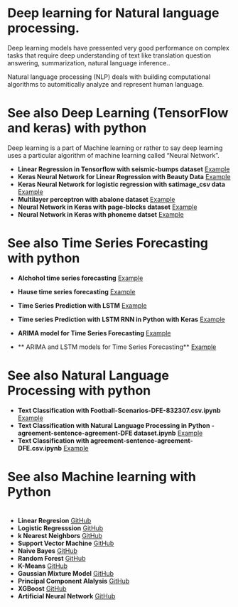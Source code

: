 # Deep learning for Natural language processing.

Deep learning models have pressented very good performance on complex tasks that require deep understanding of text like translation question answering, summarization, natural language inference..

Natural language processing (NLP) deals with building computational algorithms to automitically analyze and represent human language.



# See also Deep Learning (TensorFlow and keras) with python

Deep learning is a part of Machine learning or rather to say deep learning uses a particular algorithm of machine learning called “Neural Network”. 


*  **Linear Regression in Tensorflow with seismic-bumps dataset** [Example](https://github.com/pythonuzgit/elmurodov_tensorflow)
*  **Keras Neural Network for Linear Regression with Beauty Data** [Example](https://github.com/pythonuzgit/elmurodov_tensorflow/commit/3929085d0a8787635b4b2f79eb73a3a27f4b3e98)
*  **Keras Neural Network for logistic regression with satimage_csv data** [Example](https://github.com/pythonuzgit/elmurodov_tensorflow/blob/master/Keras%20Neural%20Network%20for%20logistic%20regression%20with%20satimage_csv%20data.ipynb)
*  **Multilayer perceptron with abalone dataset** [Example](https://github.com/pythonuzgit/elmurodov_tensorflow/blob/master/Multilayer%20perceptron%20with%20abalone%20dataset.ipynb)
*  **Neural Network in Keras with page-blocks dataset** [Example](https://github.com/pythonuzgit/elmurodov_tensorflow/blob/master/Neural%20Network%20in%20Keras%20with%20page-blocks%20dataset.ipynb)
*  **Neural Network in Keras with phoneme datset** [Example](https://github.com/pythonuzgit/elmurodov_tensorflow/blob/master/Neural%20Network%20in%20Keras%20with%20phoneme%20datset.ipynb)

# See also Time Series Forecasting with python

* **Alchohol time series forecasting** [Example](https://github.com/pythonuzgit/elmurodov_time-series-forecasting/blob/master/Alchohol%20time%20series%20forecasting.ipynb)

*  **Hause time series forecasting** [Example](https://github.com/pythonuzgit/elmurodov_time-series-forecasting/blob/master/Hause%20time%20series%20forecasting.ipynb)

*  **Time Series Prediction with LSTM** [Example](https://github.com/pythonuzgit/elmurodov_time-series-forecasting/blob/master/Time%20Series%20Prediction%20with%20LSTM%20.ipynb)

*  **Time series Prediction with LSTM RNN in Python with Keras** [Example](https://github.com/pythonuzgit/elmurodov_time-series-forecasting/blob/master/Time%20series%20Prediction%20with%20LSTM%20RNN%20in%20Python%20with%20Keras.ipynb)

*  **ARIMA model for Time Series Forecasting** [Example](https://github.com/pythonuzgit/elmurodov_time-series-forecasting/blob/master/ARIMA%20model%20for%20Time%20Series%20Forecasting.ipynb)

*  ** ARIMA and LSTM models for Time Series Forecasting** [Example](https://github.com/pythonuzgit/elmurodov_time-series-forecasting/blob/master/ARIMA%20and%20LSTM%20models%20for%20Time%20Series%20Forecasting.ipynb)




# See also Natural Language Processing with python


* **Text Classification with Football-Scenarios-DFE-832307.csv.ipynb** [Example](https://github.com/pythonuzgit/elmurodov_Natural-Language-Process/blob/master/Text%20Classification%20with%20Football-Scenarios-DFE-832307.csv.ipynb)
* **Text Classification with Natural Language Processing in Python - agreement-sentence-agreement-DFE dataset.ipynb** [Example](https://github.com/pythonuzgit/elmurodov_Natural-Language-Process/blob/master/Text%20Classification%20with%20Natural%20Language%20Processing%20in%20Python%20-%20agreement-sentence-agreement-DFE%20dataset.ipynb)
* **Text Classification with agreement-sentence-agreement-DFE.csv.ipynb** [Example](https://github.com/pythonuzgit/elmurodov_Natural-Language-Process/blob/master/Text%20Classification%20with%20agreement-sentence-agreement-DFE.csv.ipynb)



# See also   Machine learning with Python <h1>

*   **Linear Regresion**  [GitHub](https://github.com/pythonuzgit/elmurodov_linearregression)
*   **Logistic Regresssion** [GitHub](https://github.com/pythonuzgit/elmurodov_logisticRegression)
*   **k Nearest Neighbors** [GitHub](https://github.com/pythonuzgit/elmurodov_kNearestNeighbors) 
*   **Support Vector Machine** [GitHub](https://github.com/pythonuzgit/samuz/blob/master/Support%20Vector%20Machine%20with%20Linear%20separable%20dataset.ipynb)
*    **Naive Bayes** [GitHub](https://github.com/pythonuzgit/samuz/blob/master/Naive%20Bayes%20Classification.ipynb)
*    **Random Forest** [GitHub](https://github.com/pythonuzgit/elmurodov_RandomForest)
*   **K-Means** [GitHub](https://github.com/pythonuzgit/samuz/blob/master/K-Means%20Clusters%20with%20ipl.csv.ipynb)
*   **Gaussian Mixture Model** [GitHub](https://github.com/pythonuzgit/elmurodov_GaussianMixtureModel)    
*   **Principal Component Alalysis** [GitHub](https://github.com/pythonuzgit/elmurodov_PrincipialComponentAnalysis)
*   **XGBoost** [GitHub](https://github.com/pythonuzgit/elmurodov_XGBoost)
*   **Artificial Neural Network** [GitHub](https://github.com/pythonuzgit/elmurodov_ArtificialNeuralNetworks)

